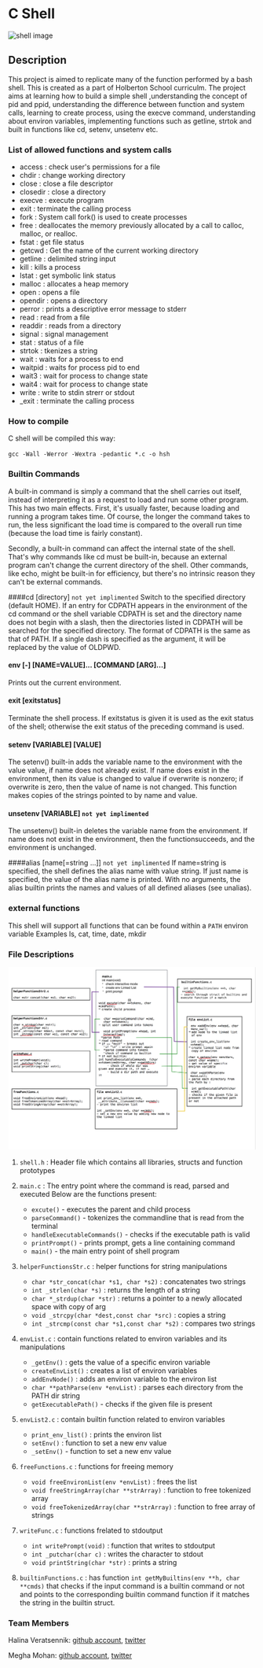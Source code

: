 # C Shell

<img src="https://s3.amazonaws.com/intranet-projects-files/holbertonschool-low_level_programming/235/shell.png" alt="shell image">

## Description

This project is aimed to replicate many of the function performed by a bash shell. This is created as a part of Holberton School curriculm. The project aims at learning how to build a simple shell ,understanding the concept of pid and ppid, understanding the difference between function and system calls, learning to create process, using the execve command, understanding about environ variables, implementing functions such as getline, strtok and built in functions like cd, setenv, unsetenv etc.

### List of allowed functions and system calls
* access : check user's permissions for a file
* chdir : change working directory
* close : close a file descriptor
* closedir : close a directory
* execve : execute program
* exit : terminate the calling process
* fork : System call fork() is used to create processes
* free : deallocates the memory previously allocated by a call to calloc, malloc, or realloc.
* fstat : get file status
* getcwd : Get the name of the current working directory
* getline : delimited string input
* kill : kills a process
* lstat : get symbolic link status 
* malloc : allocates a heap memory
* open : opens a file
* opendir : opens a directory
* perror : prints a descriptive error message to stderr
* read : read from a file
* readdir : reads from a directory
* signal : signal management
* stat : status of a file
* strtok : tkenizes a string
* wait : waits for a process to end
*  waitpid : waits for process pid to end
* wait3 : wait for process to change state
* wait4 : wait for process to change state
* write : write to stdin strerr or stdout
* _exit : terminate the calling process

### How to compile
C shell will be compiled this way:

`gcc -Wall -Werror -Wextra -pedantic *.c -o hsh`

### Builtin Commands
A built-in command is simply a command that the shell carries out itself, instead of interpreting it as a request to load and run some other program. This has two main effects. First, it's usually faster, because loading and running a program takes time. Of course, the longer the command takes to run, the less significant the load time is compared to the overall run time (because the load time is fairly constant).

Secondly, a built-in command can affect the internal state of the shell. That's why commands like cd must be built-in, because an external program can't change the current directory of the shell. Other commands, like echo, might be built-in for efficiency, but there's no intrinsic reason they can't be external commands.

####cd [directory] ``not yet implimented``
Switch to the specified directory (default HOME).  If an entry for CDPATH appears in the environment of the cd command or the shell variable CDPATH is set and the directory name does not begin with a slash, then the directories listed in CDPATH will be searched for the specified directory.  The format of CDPATH is the same as that of PATH.  If a single dash is specified as the argument, it will be replaced by the value of OLDPWD.

#### env  [-] [NAME=VALUE]... [COMMAND [ARG]...]
Prints out the current environment.

#### exit [exitstatus]
Terminate the shell process.  If exitstatus is given it is used as the exit status of the shell; otherwise the exit status of the preceding command is used.

#### setenv [VARIABLE] [VALUE]
The setenv() built-in adds the variable name to the environment with the value value, if name does not already exist. If name does exist in the environment, then its value is changed to value if overwrite is nonzero; if overwrite is zero, then the value of name is not changed. This function makes copies of the strings pointed to by name and value.

#### unsetenv [VARIABLE] ``not yet implimented``
The unsetenv() built-in deletes the variable name from the environment. If name does not exist in the environment, then the functionsucceeds, and the environment is unchanged.

####alias [name[=string ...]] ``not yet implimented``
If name=string is specified, the shell defines the alias name with value string.  If just name is specified, the value of the alias name is printed.  With no arguments, the alias builtin prints the names and values of all defined aliases (see unalias).

### external functions
This shell will support all functions that can be found within a ``PATH`` environ variable
Examples
ls, cat, time, date, mkdir

### File Descriptions

<img src="fileFunctions.png" alt="fileFuntions image">

1. `shell.h` : Header file which contains all libraries, structs and function prototypes

2. `main.c` : The entry point where the command is read, parsed and executed
Below are the functions present:
	* ``excute()`` - executes the parent and child process
	* ``parseCommand()`` - tokenizes the commandline that is read from the terminal
	* ``handleExecutableCommands()`` - checks if the executable path is valid
	* ``printPrompt()`` - prints prompt, gets a line containing command
	* ``main()`` - the main entry point of shell program

3. `helperFunctionsStr.c` : helper functions for string manipulations
	* ``char *str_concat(char *s1, char *s2)`` : concatenates two strings
	* ``int _strlen(char *s)`` : returns the length of a string
	* ``char *_strdup(char *str)`` : returns a pointer to a newly allocated space with copy of arg
	* ``void _strcpy(char *dest,const char *src)`` : copies a string
	* ``int _strcmp(const char *s1,const char *s2)`` : compares two strings
3. `envList.c` : contain functions related to environ variables and its manipulations 
	* ``_getEnv()`` : gets the value of a specific environ variable
	* ``createEnvList()`` : creates a list of environ variables
	* ``addEnvNode()`` : adds an environ variable to the environ list
	* ``char **pathParse(env *envList)`` : parses each directory from the PATH dir string
	* ``getExecutablePath()`` - checks if the given file is present

4. `envList2.c` : contain builtin function related to environ variables
	* ``print_env_list()`` : prints the environ list
	* ``setEnv()`` : function to set a new env value
	* ``_setEnv()`` - function to set a new env value

5. `freeFunctions.c` : functions for freeing memory
	* ``void freeEnvironList(env *envList)`` :  frees the list
	* ``void freeStringArray(char **strArray)`` : function to free tokenized array
	* ``void freeTokenizedArray(char **strArray)`` : function to free array of strings

6. `writeFunc.c` : functions frelated to stdoutput 
	* ``int writePrompt(void)`` : function that writes to stdoutput
	* ``int _putchar(char c)`` : writes the character to stdout
	* ``void printString(char *str)`` : prints a string

7. `builtinFunctions.c` : has function ``int getMyBuiltins(env **h, char **cmds)`` that checks if the input command is a builtin command or not and points to the corresponding builtin command function if it matches the string in the builtin struct.
### Team Members

Halina Veratsennik: [github account](https://github.com/halinav00), [twitter](https://twitter.com/HalinaV)

Megha Mohan: [github account](https://github.com/meghamohan), [twitter](https://twitter.com/meghamohan1989)

